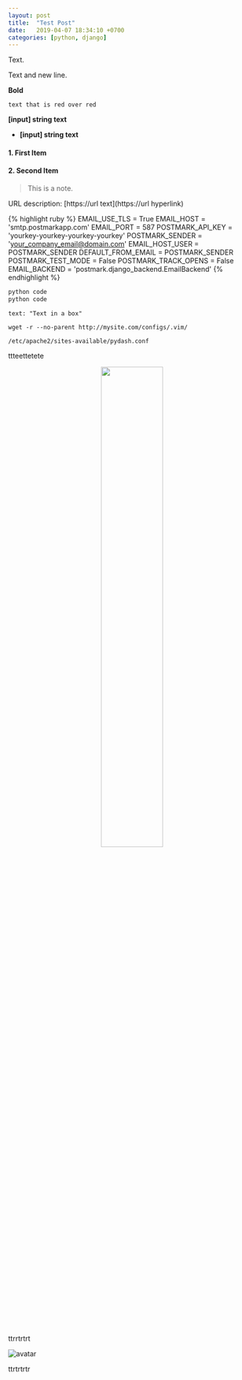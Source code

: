 ```yaml
---
layout: post
title:  "Test Post"
date:   2019-04-07 18:34:10 +0700
categories: [python, django]
---
```


Text.

Text and new line.   

**Bold**  

`text that is red over red`  

**[input] string text**
* **[input] string text**

#### 1. First Item
#### **2. Second Item**

> This is a note.

URL description: [https://url text](https://url hyperlink)

{% highlight ruby %}
EMAIL_USE_TLS        = True
EMAIL_HOST           = 'smtp.postmarkapp.com'
EMAIL_PORT           = 587
POSTMARK_API_KEY     = 'yourkey-yourkey-yourkey-yourkey'
POSTMARK_SENDER      = 'your_company_email@domain.com'
EMAIL_HOST_USER      = POSTMARK_SENDER
DEFAULT_FROM_EMAIL   = POSTMARK_SENDER
POSTMARK_TEST_MODE   = False
POSTMARK_TRACK_OPENS = False
EMAIL_BACKEND        = 'postmark.django_backend.EmailBackend'
{% endhighlight %}

```python
python code
python code
```
```
text: "Text in a box"
```

```
wget -r --no-parent http://mysite.com/configs/.vim/
```

```shell
/etc/apache2/sites-available/pydash.conf
```
ttteettetete

<p style="text-align:center;"><img src="/static/img/avatar.jpg" alt="" style="width: 50%; height: 50%"></p>

ttrrtrtrt

![avatar](/static/img/avatar.jpg)

ttrtrtrtr